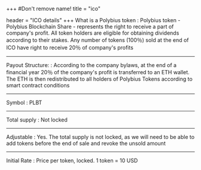 +++
#Don't remove name!
title = "ico"

header = "ICO details"
+++
What is a Polybius token
: Polybius token - Polybius Blockchain Share - represents the right
   to receive a part of company's profit. All token holders are eligible
   for obtaining dividends according to their stakes. Any number of tokens
   (100％) sold at the end of ICO have right to receive 20％ of company's
   profits

---

Payout Structure:
: According to the company bylaws, at the end of a financial year 20％
of the company's profit is transferred to an ETH wallet. The ETH is then
redistributed to all holders of Polybius Tokens according to smart
contract conditions

---

Symbol
: PLBT

---

Total supply
: Not locked

---

Adjustable
: Yes. The total supply is not locked, as we will need to be able to
   add tokens before the end of sale and revoke the unsold amount

---

Initial Rate
: Price per token, locked. 1 token = 10 USD
